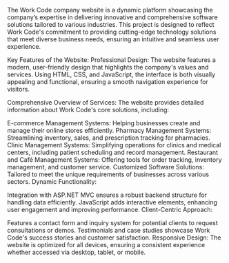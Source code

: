 The Work Code company website is a dynamic platform showcasing the company’s expertise in delivering innovative and comprehensive software solutions tailored to various industries. This project is designed to reflect Work Code's commitment to providing cutting-edge technology solutions that meet diverse business needs, ensuring an intuitive and seamless user experience.

Key Features of the Website:
Professional Design:
The website features a modern, user-friendly design that highlights the company's values and services. Using HTML, CSS, and JavaScript, the interface is both visually appealing and functional, ensuring a smooth navigation experience for visitors.

Comprehensive Overview of Services:
The website provides detailed information about Work Code's core solutions, including:

E-commerce Management Systems: Helping businesses create and manage their online stores efficiently.
Pharmacy Management Systems: Streamlining inventory, sales, and prescription tracking for pharmacies.
Clinic Management Systems: Simplifying operations for clinics and medical centers, including patient scheduling and record management.
Restaurant and Café Management Systems: Offering tools for order tracking, inventory management, and customer service.
Customized Software Solutions: Tailored to meet the unique requirements of businesses across various sectors.
Dynamic Functionality:

Integration with ASP.NET MVC ensures a robust backend structure for handling data efficiently.
JavaScript adds interactive elements, enhancing user engagement and improving performance.
Client-Centric Approach:

Features a contact form and inquiry system for potential clients to request consultations or demos.
Testimonials and case studies showcase Work Code's success stories and customer satisfaction.
Responsive Design:
The website is optimized for all devices, ensuring a consistent experience whether accessed via desktop, tablet, or mobile.
